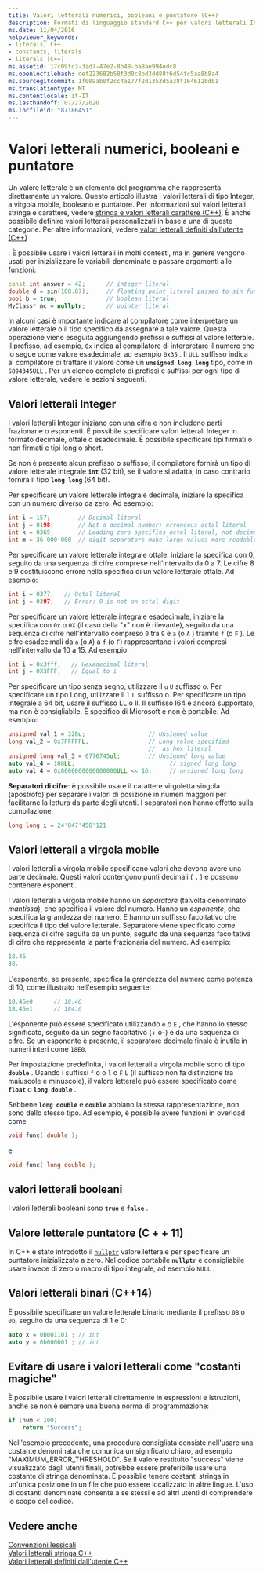 ```yaml
---
title: Valori letterali numerici, booleani e puntatore (C++)
description: Formati di linguaggio standard C++ per valori letterali Integer, a virgola mobile, booleani e puntatore.
ms.date: 11/04/2016
helpviewer_keywords:
- literals, C++
- constants, literals
- literals [C++]
ms.assetid: 17c09fc3-3ad7-47e2-8b48-ba8ae994edc8
ms.openlocfilehash: def223682b58f3d0c8bd3dd88f6d54fc5aa8b8a4
ms.sourcegitcommit: 1f009ab0f2cc4a177f2d1353d5a38f164612bdb1
ms.translationtype: MT
ms.contentlocale: it-IT
ms.lasthandoff: 07/27/2020
ms.locfileid: "87186451"
---
```

# <a name="numeric-boolean-and-pointer-literals"></a>Valori letterali numerici, booleani e puntatore

Un valore letterale è un elemento del programma che rappresenta direttamente un valore. Questo articolo illustra i valori letterali di tipo Integer, a virgola mobile, booleano e puntatore. Per informazioni sui valori letterali stringa e carattere, vedere [stringa e valori letterali carattere (C++)](../cpp/string-and-character-literals-cpp.md). È anche possibile definire valori letterali personalizzati in base a una di queste categorie. Per altre informazioni, vedere [valori letterali definiti dall'utente (C++)](../cpp/user-defined-literals-cpp.md)

. È possibile usare i valori letterali in molti contesti, ma in genere vengono usati per inizializzare le variabili denominate e passare argomenti alle funzioni:

```cpp
const int answer = 42;      // integer literal
double d = sin(108.87);     // floating point literal passed to sin function
bool b = true;              // boolean literal
MyClass* mc = nullptr;      // pointer literal
```

In alcuni casi è importante indicare al compilatore come interpretare un valore letterale o il tipo specifico da assegnare a tale valore. Questa operazione viene eseguita aggiungendo prefissi o suffissi al valore letterale. Il prefisso, ad esempio, `0x` indica al compilatore di interpretare il numero che lo segue come valore esadecimale, ad esempio `0x35` . Il `ULL` suffisso indica al compilatore di trattare il valore come un **`unsigned long long`** tipo, come in `5894345ULL` . Per un elenco completo di prefissi e suffissi per ogni tipo di valore letterale, vedere le sezioni seguenti.

## <a name="integer-literals"></a>Valori letterali Integer

I valori letterali Integer iniziano con una cifra e non includono parti frazionarie o esponenti. È possibile specificare valori letterali Integer in formato decimale, ottale o esadecimale. È possibile specificare tipi firmati o non firmati e tipi long o short.

Se non è presente alcun prefisso o suffisso, il compilatore fornirà un tipo di valore letterale integrale **`int`** (32 bit), se il valore si adatta, in caso contrario fornirà il tipo **`long long`** (64 bit).

Per specificare un valore letterale integrale decimale, iniziare la specifica con un numero diverso da zero. Ad esempio:

```cpp
int i = 157;        // Decimal literal
int j = 0198;       // Not a decimal number; erroneous octal literal
int k = 0365;       // Leading zero specifies octal literal, not decimal
int m = 36'000'000  // digit separators make large values more readable
```

Per specificare un valore letterale integrale ottale, iniziare la specifica con 0, seguito da una sequenza di cifre comprese nell'intervallo da 0 a 7. Le cifre 8 e 9 costituiscono errore nella specifica di un valore letterale ottale. Ad esempio:

```cpp
int i = 0377;   // Octal literal
int j = 0397;   // Error: 9 is not an octal digit
```

Per specificare un valore letterale integrale esadecimale, iniziare la specifica con `0x` o `0X` (il caso della "x" non è rilevante), seguito da una sequenza di cifre nell'intervallo compreso `0` tra `9` e `a` (o `A` ) tramite `f` (o `F` ). Le cifre esadecimali da `a` (o `A`) a `f` (o `F`) rappresentano i valori compresi nell'intervallo da 10 a 15. Ad esempio:

```cpp
int i = 0x3fff;   // Hexadecimal literal
int j = 0X3FFF;   // Equal to i
```

Per specificare un tipo senza segno, utilizzare il `u` `U` suffisso o. Per specificare un tipo Long, utilizzare il `l` `L` suffisso o. Per specificare un tipo integrale a 64 bit, usare il suffisso LL o ll. Il suffisso I64 è ancora supportato, ma non è consigliabile. È specifico di Microsoft e non è portabile. Ad esempio:

```cpp
unsigned val_1 = 328u;                  // Unsigned value
long val_2 = 0x7FFFFFL;                 // Long value specified
                                        //  as hex literal
unsigned long val_3 = 0776745ul;        // Unsigned long value
auto val_4 = 108LL;                           // signed long long
auto val_4 = 0x8000000000000000ULL << 16;     // unsigned long long
```

**Separatori di cifre**: è possibile usare il carattere virgoletta singola (apostrofo) per separare i valori di posizione in numeri maggiori per facilitarne la lettura da parte degli utenti. I separatori non hanno effetto sulla compilazione.

```cpp
long long i = 24'847'458'121
```

## <a name="floating-point-literals"></a>Valori letterali a virgola mobile

I valori letterali a virgola mobile specificano valori che devono avere una parte decimale. Questi valori contengono punti decimali ( **`.`** ) e possono contenere esponenti.

I valori letterali a virgola mobile hanno un *separatore* (talvolta denominato *mantissa*), che specifica il valore del numero. Hanno un *esponente*, che specifica la grandezza del numero. E hanno un suffisso facoltativo che specifica il tipo del valore letterale. Separatore viene specificato come sequenza di cifre seguita da un punto, seguito da una sequenza facoltativa di cifre che rappresenta la parte frazionaria del numero. Ad esempio:

```cpp
18.46
38.
```

L'esponente, se presente, specifica la grandezza del numero come potenza di 10, come illustrato nell'esempio seguente:

```cpp
18.46e0      // 18.46
18.46e1      // 184.6
```

L'esponente può essere specificato utilizzando `e` o `E` , che hanno lo stesso significato, seguito da un segno facoltativo (+ o-) e da una sequenza di cifre.  Se un esponente è presente, il separatore decimale finale è inutile in numeri interi come `18E0`.

Per impostazione predefinita, i valori letterali a virgola mobile sono di tipo **`double`** . Usando i suffissi `f` o o `l` o `F` `L` (il suffisso non fa distinzione tra maiuscole e minuscole), il valore letterale può essere specificato come **`float`** o **`long double`** .

Sebbene **`long double`** e **`double`** abbiano la stessa rappresentazione, non sono dello stesso tipo. Ad esempio, è possibile avere funzioni in overload come

```cpp
void func( double );
```

e

```cpp
void func( long double );
```

## <a name="boolean-literals"></a>valori letterali booleani

I valori letterali booleani sono **`true`** e **`false`** .

## <a name="pointer-literal-c11"></a>Valore letterale puntatore (C + + 11)

In C++ è stato introdotto il [`nullptr`](../cpp/nullptr.md) valore letterale per specificare un puntatore inizializzato a zero. Nel codice portabile **`nullptr`** è consigliabile usare invece di zero o macro di tipo integrale, ad esempio `NULL` .

## <a name="binary-literals-c14"></a>Valori letterali binari (C++14)

È possibile specificare un valore letterale binario mediante il prefisso `0B` o `0b`, seguito da una sequenza di 1 e 0:

```cpp
auto x = 0B001101 ; // int
auto y = 0b000001 ; // int
```

## <a name="avoid-using-literals-as-magic-constants"></a>Evitare di usare i valori letterali come "costanti magiche"

È possibile usare i valori letterali direttamente in espressioni e istruzioni, anche se non è sempre una buona norma di programmazione:

```cpp
if (num < 100)
    return "Success";
```

Nell'esempio precedente, una procedura consigliata consiste nell'usare una costante denominata che comunica un significato chiaro, ad esempio "MAXIMUM_ERROR_THRESHOLD". Se il valore restituito "success" viene visualizzato dagli utenti finali, potrebbe essere preferibile usare una costante di stringa denominata. È possibile tenere costanti stringa in un'unica posizione in un file che può essere localizzato in altre lingue. L'uso di costanti denominate consente a se stessi e ad altri utenti di comprendere lo scopo del codice.

## <a name="see-also"></a>Vedere anche

[Convenzioni lessicali](../cpp/lexical-conventions.md)<br/>
[Valori letterali stringa C++](../cpp/string-and-character-literals-cpp.md)<br/>
[Valori letterali definiti dall'utente C++](../cpp/user-defined-literals-cpp.md)
